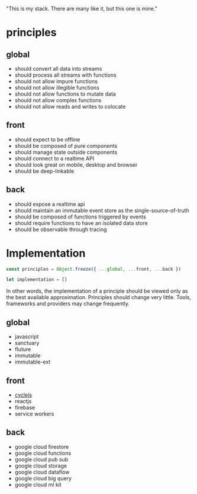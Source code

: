 "This is my stack. There are many like it, but this one is mine."

# principles

## global
- should convert all data into streams
- should process all streams with functions
- should not allow impure functions
- should not allow illegible functions
- should not allow functions to mutate data
- should not allow complex functions
- should not allow reads and writes to colocate

## front
- should expect to be offline
- should be composed of pure components
- should manage state outside components
- should connect to a realtime API
- should look great on mobile, desktop and browser
- should be deep-linkable

## back
- should expose a realtime api
- should maintain an immutable event store as the single-source-of-truth
- should be composed of functions triggered by events
- should require functions to have an isolated data store
- should be observable through tracing

# Implementation

```javascript
const principles = Object.freeze({ ...global, ...front, ...back })

let implementation = []
```

In other words, the implementation of a principle should be viewed only as the best available approximation. Principles should change very little. Tools, frameworks and providers may change frequently.

## global
- javascript
- sanctuary
- fluture
- immutable
- immutable-ext

## front
- [cyclejs](https://cycle.js.org/)
- reactjs
- firebase
- service workers

## back
- google cloud firestore
- google cloud functions
- google cloud pub sub
- google cloud storage
- google cloud dataflow
- google cloud big query
- google cloud ml kit
